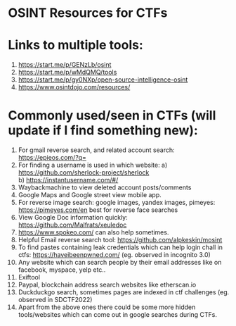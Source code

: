 # OSINT Resources for CTFs
# Links to multiple tools:
1. https://start.me/p/GENzLb/osint
2. https://start.me/p/wMdQMQ/tools 
3. https://start.me/p/gy0NXp/open-source-intelligence-osint 
4. https://www.osintdojo.com/resources/


# Commonly used/seen in CTFs (will update if I find something new):

1. For gmail reverse search, and related account search: https://epieos.com/?q=  
2. For finding a username is used in which website: a) https://github.com/sherlock-project/sherlock \
b) https://instantusername.com/#/  
3. Waybackmachine to view deleted account posts/comments 
4. Google Maps and Google street view mobile app. 
5. For reverse image search: google images, yandex images, pimeyes: https://pimeyes.com/en best for reverse face searches 
6. View Google Doc information quickly: https://github.com/Malfrats/xeuledoc 
7. https://www.spokeo.com/ can also help sometimes. 
8. Helpful Email reverse search tool: https://github.com/alpkeskin/mosint  
9. To find pastes containing leak credentials which can help login chall in ctfs: https://haveibeenpwned.com/ (eg. observed in incognito 3.0)
10. Any website which can search people by their email addresses like on facebook, myspace, yelp etc.. 
11. Exiftool
12. Paypal, blockchain address search websites like etherscan.io
13. Duckduckgo search, sometimes pages are indexed in ctf challenges  (eg. observed in SDCTF2022)
14. Apart from the above ones there could be some more hidden tools/websites which can come out in google searches during CTFs.
